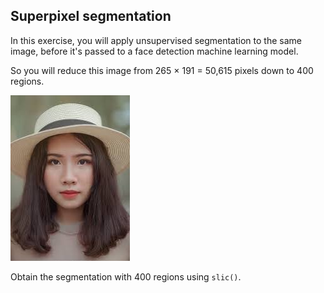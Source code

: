 ## Superpixel segmentation

In this exercise, you will apply unsupervised segmentation to the same image, before it's passed to a face detection machine learning model.

So you will reduce this image from 265 × 191 = 50,615 pixels down to 400 regions.

![Young woman](../images/7.jpg)

<!-- Already preloaded as `face_image`. -->

<!-- The `show_image()` function has been preloaded for you as well. -->

Obtain the segmentation with 400 regions using `slic()`.
<!-- 
### Instructions

- Import the `slic()` function from the `segmentation` module.

- Import the `label2rgb()` function from the `color` module.

- Put segments on top of original image to compare with `label2rgb()`.
 -->